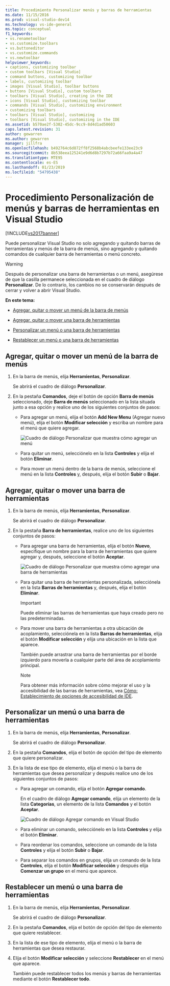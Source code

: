 ```yaml
---
title: Procedimiento Personalizar menús y barras de herramientas
ms.date: 11/15/2016
ms.prod: visual-studio-dev14
ms.technology: vs-ide-general
ms.topic: conceptual
f1_keywords:
- vs.renametoolbar
- vs.customize.toolbars
- vs.buttoneditor
- vs.customize.commands
- vs.newtoolbar
helpviewer_keywords:
- captions, customizing toolbar
- custom toolbars [Visual Studio]
- command buttons, customizing toolbar
- labels, customizing toolbar
- images [Visual Studio], toolbar buttons
- buttons [Visual Studio], custom toolbars
- toolbars [Visual Studio], creating in the IDE
- icons [Visual Studio], customizing toolbar
- commands [Visual Studio], customizing environment
- customizing toolbars
- toolbars [Visual Studio], customizing
- toolbars [Visual Studio], customizing in the IDE
ms.assetid: b570ae2f-5302-45dc-9cc9-8d4d1ad50603
caps.latest.revision: 31
author: gewarren
ms.author: gewarren
manager: jillfra
ms.openlocfilehash: b492764c6d872ff8f2568b4abcbeefe133ee23c9
ms.sourcegitcommit: 8b538eea125241e9d6d8b7297b72a66faa9a4a47
ms.translationtype: MTE95
ms.contentlocale: es-ES
ms.lasthandoff: 01/23/2019
ms.locfileid: "54795438"
---
```

# <a name="how-to-customize-menus-and-toolbars-in-visual-studio"></a>Procedimiento Personalización de menús y barras de herramientas en Visual Studio
[!INCLUDE[vs2017banner](../includes/vs2017banner.md)]

Puede personalizar Visual Studio no solo agregando y quitando barras de herramientas y menús de la barra de menús, sino agregando y quitando comandos de cualquier barra de herramientas o menú concreto.

> [!WARNING]
>  Después de personalizar una barra de herramientas o un menú, asegúrese de que la casilla permanece seleccionada en el cuadro de diálogo **Personalizar**. De lo contrario, los cambios no se conservarán después de cerrar y volver a abrir Visual Studio.

 **En este tema:**

-   [Agregar, quitar o mover un menú de la barra de menús](../ide/how-to-customize-menus-and-toolbars-in-visual-studio.md#bkmk_addmenu)

-   [Agregar, quitar o mover una barra de herramientas](../ide/how-to-customize-menus-and-toolbars-in-visual-studio.md#bkmk_addtoolbar)

-   [Personalizar un menú o una barra de herramientas](../ide/how-to-customize-menus-and-toolbars-in-visual-studio.md#bkmk_customize)

-   [Restablecer un menú o una barra de herramientas](../ide/how-to-customize-menus-and-toolbars-in-visual-studio.md#bkmk_reset)

##  <a name="bkmk_addmenu"></a> Agregar, quitar o mover un menú de la barra de menús

1.  En la barra de menús, elija **Herramientas**, **Personalizar**.

     Se abrirá el cuadro de diálogo **Personalizar**.

2.  En la pestaña **Comandos**, deje el botón de opción **Barra de menús** seleccionado, deje **Barra de menús** seleccionado en la lista situada junto a esa opción y realice uno de los siguientes conjuntos de pasos:

    -   Para agregar un menú, elija el botón **Add New Menu** (Agregar nuevo menú), elija el botón **Modificar selección** y escriba un nombre para el menú que quiere agregar.

         ![Cuadro de diálogo Personalizar que muestra cómo agregar un menú](../ide/media/addmenu.png "AddMenu")

    -   Para quitar un menú, selecciónelo en la lista **Controles** y elija el botón **Eliminar**.

    -   Para mover un menú dentro de la barra de menús, seleccione el menú en la lista **Controles** y, después, elija el botón **Subir** o **Bajar**.

##  <a name="bkmk_addtoolbar"></a> Agregar, quitar o mover una barra de herramientas

1.  En la barra de menús, elija **Herramientas**, **Personalizar**.

     Se abrirá el cuadro de diálogo **Personalizar**.

2.  En la pestaña **Barra de herramientas**, realice uno de los siguientes conjuntos de pasos:

    -   Para agregar una barra de herramientas, elija el botón **Nuevo**, especifique un nombre para la barra de herramientas que quiere agregar y, después, seleccione el botón **Aceptar**.

         ![Cuadro de diálogo Personalizar que muestra cómo agregar una barra de herramientas](../ide/media/addtoolbar.png "AddToolbar")

    -   Para quitar una barra de herramientas personalizada, selecciónela en la lista **Barras de herramientas** y, después, elija el botón **Eliminar**.

        > [!IMPORTANT]
        >  Puede eliminar las barras de herramientas que haya creado pero no las predeterminadas.

    -   Para mover una barra de herramientas a otra ubicación de acoplamiento, selecciónela en la lista **Barras de herramientas**, elija el botón **Modificar selección** y elija una ubicación en la lista que aparece.

         También puede arrastrar una barra de herramientas por el borde izquierdo para moverla a cualquier parte del área de acoplamiento principal.

        > [!NOTE]
        >  Para obtener más información sobre cómo mejorar el uso y la accesibilidad de las barras de herramientas, vea [Cómo: Establecimiento de opciones de accesibilidad de IDE](../ide/reference/how-to-set-ide-accessibility-options.md).

##  <a name="bkmk_customize"></a> Personalizar un menú o una barra de herramientas

1.  En la barra de menús, elija **Herramientas**, **Personalizar**.

     Se abrirá el cuadro de diálogo **Personalizar**.

2.  En la pestaña **Comandos**, elija el botón de opción del tipo de elemento que quiere personalizar.

3.  En la lista de ese tipo de elemento, elija el menú o la barra de herramientas que desea personalizar y después realice uno de los siguientes conjuntos de pasos:

    -   Para agregar un comando, elija el botón **Agregar comando**.

         En el cuadro de diálogo **Agregar comando**, elija un elemento de la lista **Categorías**, un elemento de la lista **Comandos** y el botón **Aceptar**.

         ![Cuadro de diálogo Agregar comando en Visual Studio](../ide/media/addcommand.png "AddCommand")

    -   Para eliminar un comando, selecciónelo en la lista **Controles** y elija el botón **Eliminar**.

    -   Para reordenar los comandos, seleccione un comando de la lista **Controles** y elija el botón **Subir** o **Bajar**.

    -   Para separar los comandos en grupos, elija un comando de la lista **Controles**, elija el botón **Modificar selección** y después elija **Comenzar un grupo** en el menú que aparece.

##  <a name="bkmk_reset"></a> Restablecer un menú o una barra de herramientas

1.  En la barra de menús, elija **Herramientas**, **Personalizar**.

     Se abrirá el cuadro de diálogo **Personalizar**.

2.  En la pestaña **Comandos**, elija el botón de opción del tipo de elemento que quiere restablecer.

3.  En la lista de ese tipo de elemento, elija el menú o la barra de herramientas que desea restaurar.

4.  Elija el botón **Modificar selección** y seleccione **Restablecer** en el menú que aparece.

     También puede restablecer todos los menús y barras de herramientas mediante el botón **Restablecer todo**.
